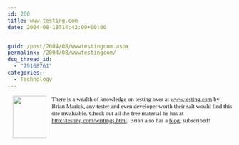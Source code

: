 ```yaml
---
id: 280
title: www.testing.com
date: 2004-08-18T14:42:09+00:00


guid: /post/2004/08/wwwtestingcom.aspx
permalink: /2004/08/wwwtestingcom/
dsq_thread_id:
  - "79168761"
categories:
  - Technology
---
```



<div class=Section1>

<p class=MsoNormal><img width=75 height=95
src="https://merill.net/wp-content/uploads/contentbinary/image00112.gif" align=left hspace=12><span
style='font-size:10.0pt;font-family:Verdana'>There is a wealth of knowledge on
testing over at <a href="http://www.testing.com/">www.testing.com</a> by Brian Marick,
any tester and even developer worth their salt would find this site invaluable.
Check out all the free material he has at <a
href="http://testing.com/writings.html">http://testing.com/writings.html</a>.
Brian also has a <a href="http://www.testing.com/cgi-bin/blog">blog</a>,
subscribed!</span></p>

</div>

